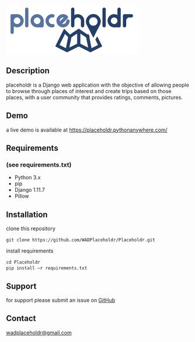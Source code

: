 ![alt text](https://raw.githubusercontent.com/WADPlaceholdr/Placeholdr/master/static/images/logonobg.png)


## Description
placeholdr is a Django web application with the objective of allowing people to browse through places of interest and create trips based on those places, with a user community that provides ratings, comments, pictures.

## Demo
a live demo is available at https://placeholdr.pythonanywhere.com/

## Requirements
### (see requirements.txt)
* Python 3.x
* pip
* Django 1.11.7
* Pillow

## Installation
clone this repository
```
git clone https://github.com/WADPlaceholdr/Placeholdr.git
```
install requirements
```
cd Placeholdr
pip install –r requirements.txt
```

## Support
for support please submit an issue on [GitHub](https://github.com/WADPlaceholdr/Placeholdr/issues)

## Contact
wadplaceholdr@gmail.com
